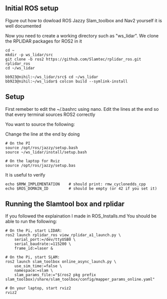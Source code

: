 ## Initial ROS setup

FIgure out how to dowload ROS Jazzy Slam_toolbox and Nav2 yourself it is well documented

Now you need to create a working directory such as "ws_lidar". We clone the RPLIDAR packages  for ROS2 in it

```
cd ~
mkdir -p ws_lidar/src
git clone -b ros2 https://github.com/Slamtec/rplidar_ros.git rplidar_ros
cd ~/ws_lidar

bb923@nihil:~/ws_lidar/src$ cd ~/ws_lidar
bb923@nihil:~/ws_lidar$ colcon build --symlink-install
```


## Setup

First remeber to edit the ~/.bashrc using nano. Edit the lines at the end so that every terminal sources ROS2 correctly

You want to source the following:

Change the line at the end by doing 
```
# On the PI
source /opt/ros/jazzy/setup.bash
source ~/ws_lidar/install/setup.bash

# On the laptop for Rviz
source /opt/ros/jazzy/setup.bas
```

It is useful to verify 

```
echo $RMW_IMPLEMENTATION    # should print: rmw_cyclonedds_cpp
echo $ROS_DOMAIN_ID         # should be empty (or 42 if you set it)
```

## Running the Slamtool box and rplidar

If you followed the explaination I made in ROS_Installs.md You should be able to run the following:
```
# On the Pi, start LIDAR:
ros2 launch rplidar_ros view_rplidar_a1_launch.py \
    serial_port:=/dev/ttyUSB0 \
    serial_baudrate:=115200 \
    frame_id:=laser &

# On the Pi, start SLAM:
ros2 launch slam_toolbox online_async_launch.py \
    use_sim_time:=false \
    namespace:=slam \
    slam_params_file:="$(ros2 pkg prefix slam_toolbox)/share/slam_toolbox/config/mapper_params_online.yaml"

# On your laptop, start rviz2
rviz2


```
